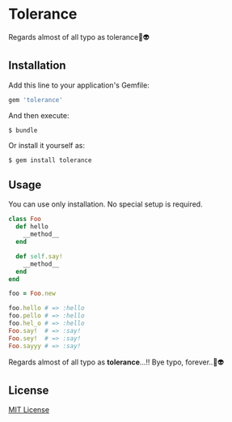 # Tolerance

Regards almost of all typo as tolerance:wave::alien:

## Installation

Add this line to your application's Gemfile:

```ruby
gem 'tolerance'
```

And then execute:

    $ bundle

Or install it yourself as:

    $ gem install tolerance

## Usage

You can use only installation. No special setup is required.

```ruby
class Foo
  def hello
    __method__
  end

  def self.say!
    __method__
  end
end

foo = Foo.new

foo.hello # => :hello
foo.pello # => :hello
foo.hel_o # => :hello
Foo.say!  # => :say!
Foo.sey!  # => :say!
Foo.sayyy # => :say!
```

Regards almost of all typo as **tolerance**...!! Bye typo, forever..:wave::alien:

## License

[MIT License](https://opensource.org/licenses/MIT)
